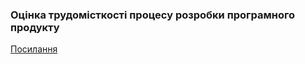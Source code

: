 
### Оцінка трудомісткості процесу розробки програмного продукту

[Посилання](https://docs.google.com/spreadsheets/d/1YfIqQychoAmFyVQSSF1CU9iv5KWBbLLDr7XaMbDgIP8/edit?usp=sharing)
